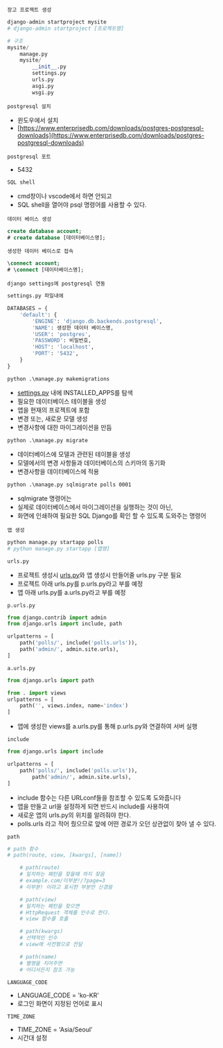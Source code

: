 `장고 프로젝트 생성`

```python
django-admin startproject mysite
# django-admin startproject [프로젝트명]

# 구조
mysite/
    manage.py
    mysite/
        __init__.py
        settings.py
        urls.py
        asgi.py
        wsgi.py
```

`postgresql 설치`

- 윈도우에서 설치
- [https://www.enterprisedb.com/downloads/postgres-postgresql-downloads](https://www.enterprisedb.com/downloads/postgres-postgresql-downloads)

`postgresql 포트`

- 5432

`SQL shell`

- cmd창이나 vscode에서 하면 안되고
- SQL shell을 열어야 psql 명령어를 사용할 수 있다.

`데이터 베이스 생성`

```sql
create database account;
# create database [데이터베이스명];
```

`생성한 데이터 베이스로 접속`

```sql
\connect account;
# \connect [데이터베이스명];
```

`django settings에 postgresql 연동`

```python
settings.py 파일내에

DATABASES = {
    'default': {
        'ENGINE': 'django.db.backends.postgresql',
        'NAME': 생성한 데이터 베이스명,
        'USER': 'postgres',
        'PASSWORD': 비밀번호,
        'HOST': 'localhost',
        'PORT': '5432',
    }
}
```

`python .\manage.py makemigrations`

- [settings.py](http://settings.py) 내에 INSTALLED_APPS를 탐색
- 필요한 데이터베이스 테이블을 생성
- 앱을 현재의 프로젝트에 포함
- 변경 또는, 새로운 모델 생성
- 변경사항에 대한 마이그레이션을 만듬

`python .\manage.py migrate`

- 데이터베이스에 모델과 관련된 테이블을 생성
- 모델에서의 변경 사항들과 데이터베이스의 스키마의 동기화
- 변경사항을 데이터베이스에 적용

`python .\manage.py sqlmigrate polls 0001`

- sqlmigrate 명령어는
- 실제로 데이터베이스에서 마이그레이션을 실행하는 것이 아닌,
- 화면에 인쇄하여 필요한 SQL Django를 확인 할 수 있도록 도와주는 명령어

`앱 생성`

```python
python manage.py startapp polls
# python manage.py startapp [앱명]
```

`urls.py`

- 프로젝트 생성시 [urls.py](http://urls.py)와 앱 생성시 만들어줄 urls.py 구분 필요
- 프로젝트 아래 urls.py를 p.urls.py라고 부를 예정
- 앱 아래 urls.py를 a.urls.py라고 부를 예정

`p.urls.py`

```python
from django.contrib import admin
from django.urls import include, path

urlpatterns = [
    path('polls/', include('polls.urls')),
    path('admin/', admin.site.urls),
]
```

`a.urls.py`

```python
from django.urls import path

from . import views
urlpatterns = [
    path('', views.index, name='index')
]
```

- 앱에 생성한 views를 a.urls.py를 통해 p.urls.py와 연결하여 서버 실행

`include`

```python
from django.urls import include

urlpatterns = [
    path('polls/', include('polls.urls')),
		path('admin/', admin.site.urls),
]
```

- include 함수는 다른 URLconf들을 참조할 수 있도록 도와줍니다
- 앱을 만들고 url을 설정하게 되면 반드시 include를 사용하여
- 새로운 앱의 urls.py의 위치를 알려줘야 한다.
- polls.urls 라고 적어 줬으므로 앞에 어떤 경로가 오던 상관없이 찾아 낼 수 있다.

`path`

```python
# path 함수
# path(route, view, [kwargs], [name])

    # path(route)
    # 일치하는 패턴을 찾을때 까지 찾음
    # example.com/이부분!/?page=3
    # 이부분! 이라고 표시한 부분만 신경씀

    # path(view)
    # 일치하는 패턴을 찾으면
    # HttpRequest 객체를 인수로 한다.
    # view 함수를 호출

    # path(kwargs)
    # 선택적인 인수
    # view에 사전형으로 전달

    # path(name)
    # 별명을 지어주면
    # 어디서든지 참조 가능
```

`LANGUAGE_CODE`

- LANGUAGE_CODE = 'ko-KR'
- 로그인 화면이 지정된 언어로 표시

`TIME_ZONE`

- TIME_ZONE = 'Asia/Seoul'
- 시간대 설정
